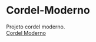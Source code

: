 # Cordel-Moderno
 Projeto cordel moderno.<br>
<a href="https://wellersondev.github.io/Cordel-Moderno/">Cordel Moderno</a><br>